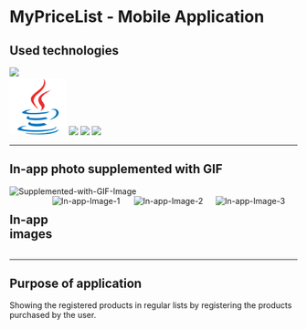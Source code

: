 # MyPriceList - Mobile Application
<h2>Used technologies</h2>

<a href="https://developer.android.com/"><img width="500" src="https://cdn.mos.cms.futurecdn.net/Ju3ceiZzGSSQacR2juGN98.png"></a>
<br>
<a href="https://www.java.com/"><img width="100" src="https://raw.githubusercontent.com/devicons/devicon/master/icons/java/java-original.svg"></a>
<a href="https://developer.android.com/"><img width="100" src="https://upload.wikimedia.org/wikipedia/commons/thumb/e/e3/Android_Studio_Icon_%282014-2019%29.svg/512px-Android_Studio_Icon_%282014-2019%29.svg.png"></a>
<a href="https://developer.android.com/"><img width="100" src="https://cdn.iconscout.com/icon/free/png-256/gradle-282666.png"></a>
<a href="https://developer.android.com/"><img width="100" src="https://apps.fs.usda.gov/fia/datamart/images/iconSqlite.png"></a>


<hr>
<h2>In-app photo supplemented with GIF</h2>
<img src="https://github.com/emirhangulmez/media/blob/main/PriceListInApp.gif?raw=true" width="319" alt="Supplemented-with-GIF-Image" border="0">
<div style="display: flex;">
  <h2>In-app images</h2>
<img src="https://i.ibb.co/nCnmtCs/Screenshot-1625605730.png" width="319" alt="In-app-Image-1" border="0">
<img src="https://i.ibb.co/tJDPckY/Screenshot-1625605737.png" width="319" alt="In-app-Image-2" border="0">
<img src="https://i.ibb.co/ngqjDHK/Screenshot-1625605742.png" width="319" alt="In-app-Image-3" border="0">
</div>
<hr>
<h2>Purpose of application</h2>
Showing the registered products in regular lists by registering the products purchased by the user.

